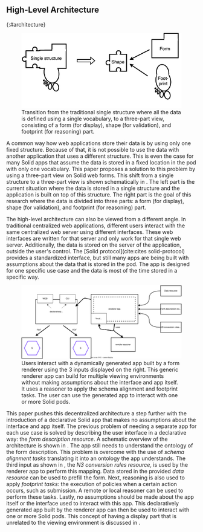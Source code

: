 ## High-Level Architecture
{:#architecture}

<figure id="fig:eaen-currently-to-goal">
<img src="img/currently-to-goal.png" alt="[Figure of shift from single structure to a three-part view]" />
<figcaption markdown="block">
Transition from the traditional single structure where all the data is defined using a single vocabulary, to a three-part view, consisting of a form (for display), shape (for validation), and footprint (for reasoning) part.
</figcaption>
</figure>

A common way how web applications store their data is by using only one fixed structure.
Because of that, it is not possible to use the data with another application that uses a different structure.
This is even the case for many Solid apps that assume the data is stored in a fixed location in the pod with only one vocabulary.
This paper proposes a solution to this problem by using a three-part view on Solid web forms.
This shift from a single structure to a three-part view is shown schematically in [](#fig:eaen-currently-to-goal).
The left part is the current situation where the data is stored in a single structure and the application is built on top of this structure.
The right part is the goal of this research where the data is divided into three parts: a form (for display), shape (for validation), and footprint (for reasoning) part.

The high-level architecture can also be viewed from a different angle.
In traditional centralized web applications, different users interact with the same centralized web server using different interfaces.
These web interfaces are written for that server and only work for that single web server.
Additionally, the data is stored on the server of the application, outside the user's control.
The [Solid protocol](cite:cites solid-protocol) provides a standardized interface, but still many apps are being built with assumptions about the data that is stored in the pod.
The app is designed for one specific use case and the data is most of the time stored in a specific way.

<figure id="fig:eaen-stage-2">
<img src="img/stage-2.svg" alt="[Figure of high level architecture of declarative Solid apps]" />
<figcaption markdown="block">
Users interact with a dynamically generated app built by a form renderer using the 3 inputs displayed on the right.
This generic renderer app can build for multiple viewing environments without making assumptions about the interface and app itself.
It uses a reasoner to apply the schema alignment and footprint tasks.
The user can use the generated app to interact with one or more Solid pods.
</figcaption>
</figure>

This paper pushes this decentralized architecture a step further with the introduction of a declarative Solid app that makes no assumptions about the interface and app itself.
The previous problem of needing a separate app for each use case is solved by describing the user interface in a declarative way: the *form description resource*.
A schematic overview of the architecture is shown in [](#fig:eaen-stage-2).
The app still needs to understand the ontology of the form description.
This problem is overcome with the use of *schema alignment tasks* translating it into an ontology the app understands.
The third input as shown in [](#fig:eaen-stage-2), the *N3 conversion rules resource*, is used by the renderer app to perform this mapping.
Data stored in the provided *data resource* can be used to prefill the form.
Next, reasoning is also used to apply *footprint tasks*: the execution of policies when a certain action occurs, such as submission.
A remote or local reasoner can be used to perform these tasks.
Lastly, no assumptions should be made about the app itself or the interface used to interact with this app.
This declaratively generated app built by the renderer app can then be used to interact with one or more Solid pods.
This concept of having a display part that is unrelated to the viewing environment is discussed in [](#environments).
